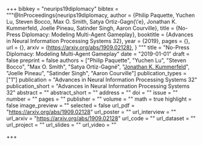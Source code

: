 +++
bibkey = "neurips19diplomacy"
bibtex = """@InProceedings{neurips19diplomacy,
  author    = {Philip Paquette, Yuchen Lu, Steven Bocco, Max O. Smith, Satya Ortiz-Gagn{\\'e}, Jonathan K. Kummerfeld, Joelle Pineau, Satinder Singh, Aaron Courville},
  title     = {No-Press Diplomacy: Modeling Multi-Agent Gameplay},
  booktitle = {Advances in Neural Information Processing Systems 32},
  year      = {2019},
  pages     = {},
  url       = {},
  arxiv     = {https://arxiv.org/abs/1909.02128},
}
"""
title = "No-Press Diplomacy: Modeling Multi-Agent Gameplay"
date = "2019-01-01"
draft = false
preprint = false
authors = ["Philip Paquette", "Yuchen Lu", "Steven Bocco", "Max O. Smith", "Satya Ortiz-Gagn&eacute;", "<span style='text-decoration:underline;'>Jonathan K. Kummerfeld</span>", "Joelle Pineau", "Satinder Singh", "Aaron Courville"]
publication_types = ["1"]
publication = "Advances in Neural Information Processing Systems 32"
publication_short = "Advances in Neural Information Processing Systems 32"
abstract = ""
abstract_short = ""
address = ""
doi = ""
issue = ""
number = ""
pages = ""
publisher = ""
volume = ""
math = true
highlight = false
image_preview = ""
selected = false
url_pdf = "https://arxiv.org/abs/1909.02128"
url_poster = ""
url_interview = ""
url_arxiv = "https://arxiv.org/abs/1909.02128"
url_code = ""
url_dataset = ""
url_project = ""
url_slides = ""
url_video = ""



+++